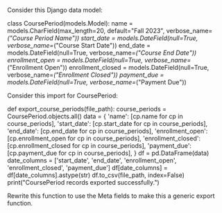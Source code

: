 Consider this Django data model:

class CoursePeriod(models.Model):
    name = models.CharField(max_length=20, default="Fall 2023", verbose_name=_("Course Period Name"))
    start_date = models.DateField(null=True, verbose_name=_("Course Start Date"))
    end_date = models.DateField(null=True, verbose_name=_("Course End Date"))
    enrollment_open = models.DateField(null=True, verbose_name=_("Enrollment Open"))
    enrollment_closed = models.DateField(null=True, verbose_name=_("Enrollment Closed"))
    payment_due = models.DateField(null=True, verbose_name=_("Payment Due"))

Consider this import for CoursePeriod:

def export_course_periods(file_path):
    course_periods = CoursePeriod.objects.all()
    data = {
        'name': [cp.name for cp in course_periods],
        'start_date': [cp.start_date for cp in course_periods],
        'end_date': [cp.end_date for cp in course_periods],
        'enrollment_open': [cp.enrollment_open for cp in course_periods],
        'enrollment_closed': [cp.enrollment_closed for cp in course_periods],
        'payment_due': [cp.payment_due for cp in course_periods],
    }
    df = pd.DataFrame(data)
    date_columns = ['start_date', 'end_date', 'enrollment_open', 'enrollment_closed', 'payment_due']
    df[date_columns] = df[date_columns].astype(str)
    df.to_csv(file_path, index=False)
    print("CoursePeriod records exported successfully.")


Rewrite this function to use the Meta fields to make this a generic export function.

